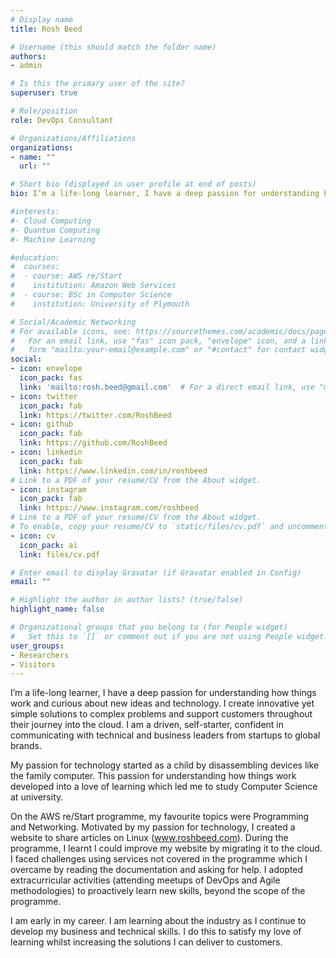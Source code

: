 ```yaml
---
# Display name
title: Rosh Beed

# Username (this should match the folder name)
authors:
- admin

# Is this the primary user of the site?
superuser: true

# Role/position
role: DevOps Consultant

# Organizations/Affiliations
organizations:
- name: ""
  url: ""

# Short bio (displayed in user profile at end of posts)
bio: I’m a life-long learner, I have a deep passion for understanding how things work and curious about new ideas and technology.

#interests:
#- Cloud Computing
#- Quantum Computing
#- Machine Learning

#education:
#  courses:
#  - course: AWS re/Start
#    institution: Amazon Web Services
#  - course: BSc in Computer Science
#    institution: University of Plymouth

# Social/Academic Networking
# For available icons, see: https://sourcethemes.com/academic/docs/page-builder/#icons
#   For an email link, use "fas" icon pack, "envelope" icon, and a link in the
#   form "mailto:your-email@example.com" or "#contact" for contact widget.
social:
- icon: envelope
  icon_pack: fas
  link: 'mailto:rosh.beed@gmail.com'  # For a direct email link, use "mailto:test@example.org".
- icon: twitter
  icon_pack: fab
  link: https://twitter.com/RoshBeed
- icon: github
  icon_pack: fab
  link: https://github.com/RoshBeed
- icon: linkedin
  icon_pack: fab
  link: https://www.linkedin.com/in/roshbeed
# Link to a PDF of your resume/CV from the About widget.
- icon: instagram
  icon_pack: fab
  link: https://www.instagram.com/roshbeed
# Link to a PDF of your resume/CV from the About widget.
# To enable, copy your resume/CV to `static/files/cv.pdf` and uncomment the lines below.
- icon: cv
  icon_pack: ai
  link: files/cv.pdf

# Enter email to display Gravatar (if Gravatar enabled in Config)
email: ""

# Highlight the author in author lists? (true/false)
highlight_name: false

# Organizational groups that you belong to (for People widget)
#   Set this to `[]` or comment out if you are not using People widget.
user_groups:
- Researchers
- Visitors
---
```

I’m a life-long learner, I have a deep passion for understanding how things work and curious about new ideas and technology. I create innovative yet simple solutions to complex problems and support customers throughout their journey into the cloud. I am a driven, self-starter, confident in communicating with technical and business leaders from startups to global brands.

My passion for technology started as a child by disassembling devices like the family computer. This passion for understanding how things work developed into a love of learning which led me to study Computer Science at university.

On the AWS re/Start programme, my favourite topics were Programming and Networking. Motivated by my passion for technology, I created a website to share articles on Linux (www.roshbeed.com). During the programme, I learnt I could improve my website by migrating it to the cloud. I faced challenges using services not covered in the programme which I overcame by reading the documentation and asking for help. I adopted extracurricular activities (attending meetups of DevOps and Agile methodologies) to proactively learn new skills, beyond the scope of the programme.

I am early in my career. I am learning about the industry as I continue to develop my business and technical skills. I do this to satisfy my love of learning whilst increasing the solutions I can deliver to customers. 
